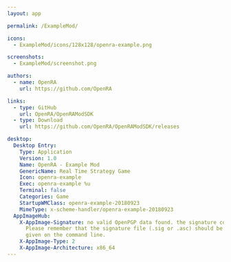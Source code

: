 ```yaml
---
layout: app

permalink: /ExampleMod/

icons:
  - ExampleMod/icons/128x128/openra-example.png

screenshots:
  - ExampleMod/screenshot.png

authors:
  - name: OpenRA
    url: https://github.com/OpenRA

links:
  - type: GitHub
    url: OpenRA/OpenRAModSDK
  - type: Download
    url: https://github.com/OpenRA/OpenRAModSDK/releases

desktop:
  Desktop Entry:
    Type: Application
    Version: 1.0
    Name: OpenRA - Example Mod
    GenericName: Real Time Strategy Game
    Icon: openra-example
    Exec: openra-example %u
    Terminal: false
    Categories: Game
    StartupWMClass: openra-example-20180923
    MimeType: x-scheme-handler/openra-example-20180923
  AppImageHub:
    X-AppImage-Signature: no valid OpenPGP data found. the signature could not be verified.
      Please remember that the signature file (.sig or .asc) should be the first file
      given on the command line.
    X-AppImage-Type: 2
    X-AppImage-Architecture: x86_64
---
```

